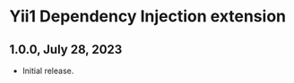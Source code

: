 Yii1 Dependency Injection extension
===================================

1.0.0, July 28, 2023
--------------------

- Initial release.
